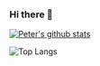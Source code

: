 ### Hi there 👋


[![Peter's github stats](https://github-readme-stats.vercel.app/api?username=slince)](https://github.com/slince/github-readme-stats)

![Top Langs](https://github-readme-stats.vercel.app/api/top-langs/?username=slince&layout=compact)
